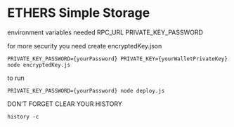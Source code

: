 # ETHERS Simple Storage

environment variables needed
RPC_URL
PRIVATE_KEY_PASSWORD

for more security you need create encryptedKey.json

``` console
PRIVATE_KEY_PASSWORD={yourPassword} PRIVATE_KEY={yourWalletPrivateKey} node encryptedKey.js
```

to run
``` console
PRIVATE_KEY_PASSWORD={yourPassword} node deploy.js
```

DON'T FORGET CLEAR YOUR HISTORY
``` console
history -c
```

